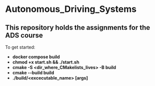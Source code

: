 # Autonomous_Driving_Systems
## This repository holds the assignments for the ADS course

To get started:
- __docker compose build__
- __chmod +x start.sh && ./start.sh__
- __cmake -S <dir_where_CMakelists_lives> -B build__
- __cmake --build build__
- __./build/<excecutable_name> [args]__
